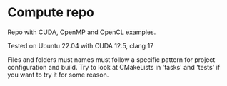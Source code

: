 # Compute repo

Repo with CUDA, OpenMP and OpenCL examples.

Tested on Ubuntu 22.04 with CUDA 12.5, clang 17

Files and folders must names must follow a specific pattern for project configuration and build. Try to look at CMakeLists in 'tasks' and 'tests' if you want to try it for some reason.
